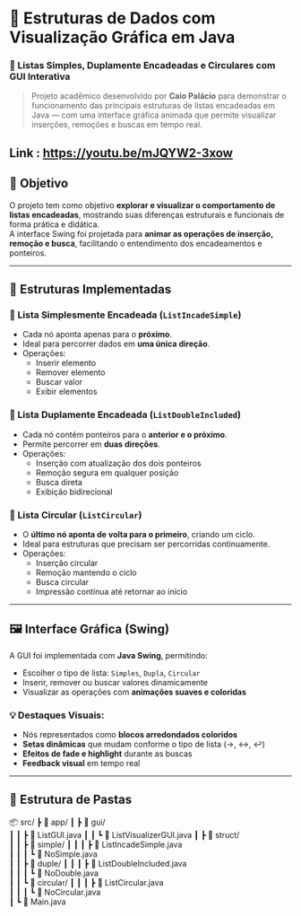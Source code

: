 # 🧩 Estruturas de Dados com Visualização Gráfica em Java  
### 🔹 Listas Simples, Duplamente Encadeadas e Circulares com GUI Interativa  

> Projeto acadêmico desenvolvido por **Caio Palácio** para demonstrar o funcionamento das principais estruturas de listas encadeadas em Java — com uma interface gráfica animada que permite visualizar inserções, remoções e buscas em tempo real.

 Link : https://youtu.be/mJQYW2-3xow
---

## 🚀 Objetivo
O projeto tem como objetivo **explorar e visualizar o comportamento de listas encadeadas**, mostrando suas diferenças estruturais e funcionais de forma prática e didática.  
A interface Swing foi projetada para **animar as operações de inserção, remoção e busca**, facilitando o entendimento dos encadeamentos e ponteiros.

---

## 🧠 Estruturas Implementadas

### 🔸 Lista Simplesmente Encadeada (`ListIncadeSimple`)
- Cada nó aponta apenas para o **próximo**.
- Ideal para percorrer dados em **uma única direção**.
- Operações:  
  - Inserir elemento  
  - Remover elemento  
  - Buscar valor  
  - Exibir elementos

### 🔹 Lista Duplamente Encadeada (`ListDoubleIncluded`)
- Cada nó contém ponteiros para o **anterior e o próximo**.
- Permite percorrer em **duas direções**.
- Operações:  
  - Inserção com atualização dos dois ponteiros  
  - Remoção segura em qualquer posição  
  - Busca direta  
  - Exibição bidirecional

### 🔁 Lista Circular (`ListCircular`)
- O **último nó aponta de volta para o primeiro**, criando um ciclo.
- Ideal para estruturas que precisam ser percorridas continuamente.
- Operações:  
  - Inserção circular  
  - Remoção mantendo o ciclo  
  - Busca circular  
  - Impressão contínua até retornar ao início

---

## 🖼️ Interface Gráfica (Swing)

A GUI foi implementada com **Java Swing**, permitindo:
- Escolher o tipo de lista: `Simples`, `Dupla`, `Circular`  
- Inserir, remover ou buscar valores dinamicamente  
- Visualizar as operações com **animações suaves e coloridas**

### 💡 Destaques Visuais:
- Nós representados como **blocos arredondados coloridos**  
- **Setas dinâmicas** que mudam conforme o tipo de lista (→, ↔, ↩)  
- **Efeitos de fade e highlight** durante as buscas  
- **Feedback visual** em tempo real

---

## 🧱 Estrutura de Pastas
📦 src/
┣ 📂 app/
┃ ┣ 📂 gui/                
┃ ┃ ┣ 📜 ListGUI.java
┃ ┃ ┗ 📜 ListVisualizerGUI.java
┃ ┣ 📂 struct/             
┃ ┃ ┣ 📂 simple/
┃ ┃ ┃ ┣ 📜 ListIncadeSimple.java    
┃ ┃ ┃ ┗ 📜 NoSimple.java            
┃ ┃ ┣ 📂 duple/
┃ ┃ ┃ ┣ 📜 ListDoubleIncluded.java  
┃ ┃ ┃ ┗ 📜 NoDouble.java           
┃ ┃ ┗ 📂 circular/
┃ ┃ ┃ ┣ 📜 ListCircular.java        
┃ ┃ ┃ ┗ 📜 NoCircular.java          
┃ ┗ 📜 Main.java         
